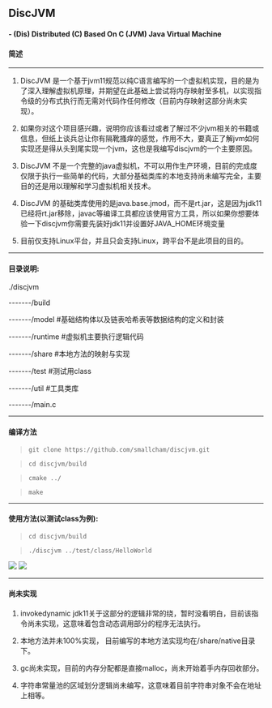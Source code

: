 ## DiscJVM
#### - (Dis) Distributed (C) Based On C (JVM) Java Virtual Machine

#### 简述
-------
1. DiscJVM 是一个基于jvm11规范以纯C语言编写的一个虚拟机实现，目的是为了深入理解虚拟机原理，并期望在此基础上尝试将内存映射至多机，以实现指令级的分布式执行而无需对代码作任何修改（目前内存映射这部分尚未实现）。

2. 如果你对这个项目感兴趣，说明你应该看过或者了解过不少jvm相关的书籍或信息，但纸上谈兵总让你有隔靴搔痒的感觉，作用不大，要真正了解jvm如何实现还是得从头到尾实现一个jvm，这也是我编写discjvm的一个主要原因。

3. DiscJVM 不是一个完整的java虚拟机，不可以用作生产环境，目前的完成度仅限于执行一些简单的代码，大部分基础类库的本地支持尚未编写完全，主要目的还是用以理解和学习虚拟机相关技术。

4. DiscJVM 的基础类库使用的是java.base.jmod，而不是rt.jar，这是因为jdk11已经将rt.jar移除，javac等编译工具都应该使用官方工具，所以如果你想要体验一下discjvm你需要先装好jdk11并设置好JAVA_HOME环境变量

5. 目前仅支持Linux平台，并且只会支持Linux，跨平台不是此项目的目的。

-------

#### 目录说明:

./discjvm

-------/build

-------/model	#基础结构体以及链表哈希表等数据结构的定义和封装

-------/runtime #虚拟机主要执行逻辑代码

-------/share	#本地方法的映射与实现

-------/test	#测试用class

-------/util	#工具类库

-------/main.c

-------

#### 编译方法

> `git clone https://github.com/smallcham/discjvm.git`

> `cd discjvm/build`

> `cmake ../`

> `make`

--------

#### 使用方法(以测试class为例):

> `cd discjvm/build`

> `./discjvm ../test/class/HelloWorld`

[![](https://smallcham.github.io/static/img/jvmtest1.png)](https://smallcham.github.io/static/img/jvmtest1.png)
[![](https://smallcham.github.io/static/img/jvmtest2.png)](https://smallcham.github.io/static/img/jvmtest2.png)

--------

#### 尚未实现

1. invokedynamic jdk11关于这部分的逻辑非常的绕，暂时没看明白，目前该指令尚未实现，这意味着包含动态调用部分的程序无法执行。

2. 本地方法并未100%实现， 目前编写的本地方法实现均在/share/native目录下。

3. gc尚未实现，目前的内存分配都是直接malloc，尚未开始着手内存回收部分。

4. 字符串常量池的区域划分逻辑尚未编写，这意味着目前字符串对象不会在地址上相等。



